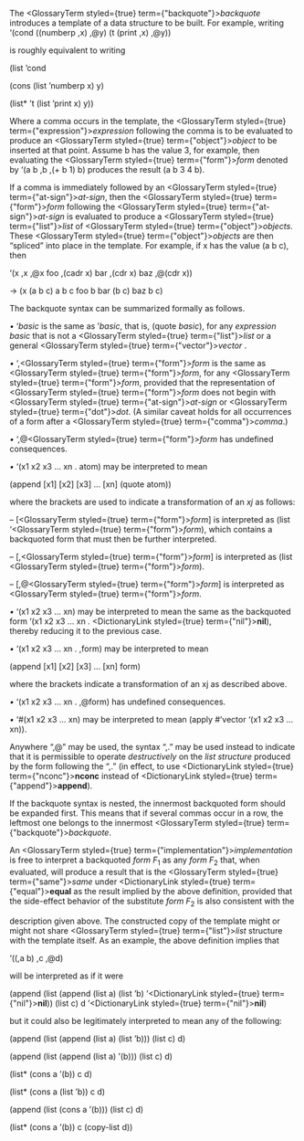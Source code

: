 
 



The <GlossaryTerm styled={true} term={"backquote"}><i>backquote</i></GlossaryTerm> introduces a template of a data structure to be built. For example, writing ‘(cond ((numberp ,x) ,@y) (t (print ,x) ,@y)) 



is roughly equivalent to writing 



(list ’cond 



(cons (list ’numberp x) y) 



(list\* ’t (list ’print x) y)) 



Where a comma occurs in the template, the <GlossaryTerm styled={true} term={"expression"}><i>expression</i></GlossaryTerm> following the comma is to be evaluated to produce an <GlossaryTerm styled={true} term={"object"}><i>object</i></GlossaryTerm> to be inserted at that point. Assume b has the value 3, for example, then evaluating the <GlossaryTerm styled={true} term={"form"}><i>form</i></GlossaryTerm> denoted by ‘(a b ,b ,(+ b 1) b) produces the result (a b 3 4 b). 



If a comma is immediately followed by an <GlossaryTerm styled={true} term={"at-sign"}><i>at-sign</i></GlossaryTerm>, then the <GlossaryTerm styled={true} term={"form"}><i>form</i></GlossaryTerm> following the <GlossaryTerm styled={true} term={"at-sign"}><i>at-sign</i></GlossaryTerm> is evaluated to produce a <GlossaryTerm styled={true} term={"list"}><i>list</i></GlossaryTerm> of <GlossaryTerm styled={true} term={"object"}><i>objects</i></GlossaryTerm>. These <GlossaryTerm styled={true} term={"object"}><i>objects</i></GlossaryTerm> are then “spliced” into place in the template. For example, if x has the value (a b c), then 



‘(x ,x ,@x foo ,(cadr x) bar ,(cdr x) baz ,@(cdr x)) 



→ (x (a b c) a b c foo b bar (b c) baz b c)  







The backquote syntax can be summarized formally as follows. 



*•* ‘*basic* is the same as ’*basic*, that is, (quote *basic*), for any *expression basic* that is not a <GlossaryTerm styled={true} term={"list"}><i>list</i></GlossaryTerm> or a general <GlossaryTerm styled={true} term={"vector"}><i>vector</i></GlossaryTerm> . 



*•* ‘,<GlossaryTerm styled={true} term={"form"}><i>form</i></GlossaryTerm> is the same as <GlossaryTerm styled={true} term={"form"}><i>form</i></GlossaryTerm>, for any <GlossaryTerm styled={true} term={"form"}><i>form</i></GlossaryTerm>, provided that the representation of <GlossaryTerm styled={true} term={"form"}><i>form</i></GlossaryTerm> does not begin with <GlossaryTerm styled={true} term={"at-sign"}><i>at-sign</i></GlossaryTerm> or <GlossaryTerm styled={true} term={"dot"}><i>dot</i></GlossaryTerm>. (A similar caveat holds for all occurrences of a form after a <GlossaryTerm styled={true} term={"comma"}><i>comma</i></GlossaryTerm>.) 



*•* ‘,@<GlossaryTerm styled={true} term={"form"}><i>form</i></GlossaryTerm> has undefined consequences. 



*•* ‘(x1 x2 x3 ... xn . atom) may be interpreted to mean 



(append [x1] [x2] [x3] ... [xn] (quote atom)) 



where the brackets are used to indicate a transformation of an *xj* as follows: 



– [<GlossaryTerm styled={true} term={"form"}><i>form</i></GlossaryTerm>] is interpreted as (list ‘<GlossaryTerm styled={true} term={"form"}><i>form</i></GlossaryTerm>), which contains a backquoted form that must then be further interpreted. 



– [,<GlossaryTerm styled={true} term={"form"}><i>form</i></GlossaryTerm>] is interpreted as (list <GlossaryTerm styled={true} term={"form"}><i>form</i></GlossaryTerm>). 



– [,@<GlossaryTerm styled={true} term={"form"}><i>form</i></GlossaryTerm>] is interpreted as <GlossaryTerm styled={true} term={"form"}><i>form</i></GlossaryTerm>. 



*•* ‘(x1 x2 x3 ... xn) may be interpreted to mean the same as the backquoted form ‘(x1 x2 x3 ... xn . <DictionaryLink styled={true} term={"nil"}><b>nil</b></DictionaryLink>), thereby reducing it to the previous case. 



*•* ‘(x1 x2 x3 ... xn . ,form) may be interpreted to mean 



(append [x1] [x2] [x3] ... [xn] form) 



where the brackets indicate a transformation of an xj as described above. 



*•* ‘(x1 x2 x3 ... xn . ,@form) has undefined consequences. 



*•* ‘#(x1 x2 x3 ... xn) may be interpreted to mean (apply #’vector ‘(x1 x2 x3 ... xn)). 



Anywhere “,@” may be used, the syntax “,.” may be used instead to indicate that it is permissible to operate *destructively* on the *list structure* produced by the form following the “,.” (in effect, to use <DictionaryLink styled={true} term={"nconc"}><b>nconc</b></DictionaryLink> instead of <DictionaryLink styled={true} term={"append"}><b>append</b></DictionaryLink>). 



If the backquote syntax is nested, the innermost backquoted form should be expanded first. This means that if several commas occur in a row, the leftmost one belongs to the innermost <GlossaryTerm styled={true} term={"backquote"}><i>backquote</i></GlossaryTerm>. 



An <GlossaryTerm styled={true} term={"implementation"}><i>implementation</i></GlossaryTerm> is free to interpret a backquoted *form F*<sub>1</sub> as any *form F*<sub>2</sub> that, when evaluated, will produce a result that is the <GlossaryTerm styled={true} term={"same"}><i>same</i></GlossaryTerm> under <DictionaryLink styled={true} term={"equal"}><b>equal</b></DictionaryLink> as the result implied by the above definition, provided that the side-effect behavior of the substitute *form F*<sub>2</sub> is also consistent with the  







description given above. The constructed copy of the template might or might not share <GlossaryTerm styled={true} term={"list"}><i>list</i></GlossaryTerm> structure with the template itself. As an example, the above definition implies that 



‘((,a b) ,c ,@d) 



will be interpreted as if it were 



(append (list (append (list a) (list ’b) ’<DictionaryLink styled={true} term={"nil"}><b>nil</b></DictionaryLink>)) (list c) d ’<DictionaryLink styled={true} term={"nil"}><b>nil</b></DictionaryLink>) 



but it could also be legitimately interpreted to mean any of the following: 



(append (list (append (list a) (list ’b))) (list c) d) 



(append (list (append (list a) ’(b))) (list c) d) 



(list\* (cons a ’(b)) c d) 



(list\* (cons a (list ’b)) c d) 



(append (list (cons a ’(b))) (list c) d) 



(list\* (cons a ’(b)) c (copy-list d)) 



